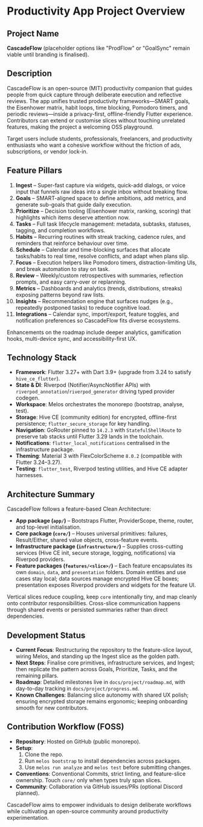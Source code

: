 # Productivity App Project Overview

## Project Name
**CascadeFlow** (placeholder options like "ProdFlow" or "GoalSync" remain viable until branding is finalised).

## Description
CascadeFlow is an open-source (MIT) productivity companion that guides people from quick capture through deliberate execution and reflective reviews. The app unifies trusted productivity frameworks—SMART goals, the Eisenhower matrix, habit loops, time blocking, Pomodoro timers, and periodic reviews—inside a privacy-first, offline-friendly Flutter experience. Contributors can extend or customise slices without touching unrelated features, making the project a welcoming OSS playground.

Target users include students, professionals, freelancers, and productivity enthusiasts who want a cohesive workflow without the friction of ads, subscriptions, or vendor lock-in.

## Feature Pillars
1. **Ingest** – Super-fast capture via widgets, quick-add dialogs, or voice input that funnels raw ideas into a single inbox without breaking flow.
2. **Goals** – SMART-aligned space to define ambitions, add metrics, and generate sub-goals that guide daily execution.
3. **Prioritize** – Decision tooling (Eisenhower matrix, ranking, scoring) that highlights which items deserve attention now.
4. **Tasks** – Full task lifecycle management: metadata, subtasks, statuses, tagging, and completion workflows.
5. **Habits** – Recurring routines with streak tracking, cadence rules, and reminders that reinforce behaviour over time.
6. **Schedule** – Calendar and time-blocking surfaces that allocate tasks/habits to real time, resolve conflicts, and adapt when plans slip.
7. **Focus** – Execution helpers like Pomodoro timers, distraction-limiting UIs, and break automation to stay on task.
8. **Review** – Weekly/custom retrospectives with summaries, reflection prompts, and easy carry-over or replanning.
9. **Metrics** – Dashboards and analytics (trends, distributions, streaks) exposing patterns beyond raw lists.
10. **Insights** – Recommendation engine that surfaces nudges (e.g., repeatedly postponed tasks) to reduce cognitive load.
11. **Integrations** – Calendar sync, import/export, feature toggles, and notification preferences so CascadeFlow fits diverse ecosystems.

Enhancements on the roadmap include deeper analytics, gamification hooks, multi-device sync, and accessibility-first UX.

## Technology Stack
- **Framework**: Flutter 3.27+ with Dart 3.9+ (upgrade from 3.24 to satisfy `hive_ce_flutter`).
- **State & DI**: Riverpod (Notifier/AsyncNotifier APIs) with `riverpod_annotation`/`riverpod_generator` driving typed provider codegen.
- **Workspace**: Melos orchestrates the monorepo (bootstrap, analyse, test).
- **Storage**: Hive CE (community edition) for encrypted, offline-first persistence; `flutter_secure_storage` for key handling.
- **Navigation**: GoRouter pinned to `14.2.3` with `StatefulShellRoute` to preserve tab stacks until Flutter 3.29 lands in the toolchain.
- **Notifications**: `flutter_local_notifications` centralised in the infrastructure package.
- **Theming**: Material 3 with FlexColorScheme `8.0.2` (compatible with Flutter 3.24–3.27).
- **Testing**: `flutter_test`, Riverpod testing utilities, and Hive CE adapter harnesses.

## Architecture Summary
CascadeFlow follows a feature-based Clean Architecture:
- **App package (`app/`)** – Bootstraps Flutter, ProviderScope, theme, router, and top-level initialisation.
- **Core package (`core/`)** – Houses universal primitives: failures, Result/Either, shared value objects, cross-feature events.
- **Infrastructure package (`infrastructure/`)** – Supplies cross-cutting services (Hive CE init, secure storage, logging, notifications) via Riverpod providers.
- **Feature packages (`features/<slice>/`)** – Each feature encapsulates its own `domain`, `data`, and `presentation` folders. Domain entities and use cases stay local; data sources manage encrypted Hive CE boxes; presentation exposes Riverpod providers and widgets for the feature UI.

Vertical slices reduce coupling, keep `core` intentionally tiny, and map cleanly onto contributor responsibilities. Cross-slice communication happens through shared events or persisted summaries rather than direct dependencies.

## Development Status
- **Current Focus**: Restructuring the repository to the feature-slice layout, wiring Melos, and standing up the Ingest slice as the golden path.
- **Next Steps**: Finalise core primitives, infrastructure services, and Ingest; then replicate the pattern across Goals, Prioritize, Tasks, and the remaining pillars.
- **Roadmap**: Detailed milestones live in `docs/project/roadmap.md`, with day-to-day tracking in `docs/project/progress.md`.
- **Known Challenges**: Balancing slice autonomy with shared UX polish; ensuring encrypted storage remains ergonomic; keeping onboarding smooth for new contributors.

## Contribution Workflow (FOSS)
- **Repository**: Hosted on GitHub (public monorepo).
- **Setup**:
  1. Clone the repo.
  2. Run `melos bootstrap` to install dependencies across packages.
  3. Use `melos run analyze` and `melos test` before submitting changes.
- **Conventions**: Conventional Commits, strict linting, and feature-slice ownership. Touch `core/` only when types truly span slices.
- **Community**: Collaboration via GitHub issues/PRs (optional Discord planned).

CascadeFlow aims to empower individuals to design deliberate workflows while cultivating an open-source community around productivity experimentation.
